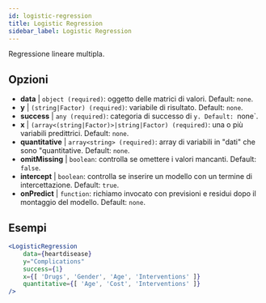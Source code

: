 ```yaml
---
id: logistic-regression
title: Logistic Regression
sidebar_label: Logistic Regression
---
```


Regressione lineare multipla.

## Opzioni

* __data__ | `object (required)`: oggetto delle matrici di valori. Default: `none`.
* __y__ | `(string|Factor) (required)`: variabile di risultato. Default: `none`.
* __success__ | `any (required)`: categoria di successo di `y. Default: `none`.
* __x__ | `(array<(string|Factor)>|string|Factor) (required)`: una o più variabili predittrici. Default: `none`.
* __quantitative__ | `array<string> (required)`: array di variabili in "dati" che sono "quantitative. Default: `none`.
* __omitMissing__ | `boolean`: controlla se omettere i valori mancanti. Default: `false`.
* __intercept__ | `boolean`: controlla se inserire un modello con un termine di intercettazione. Default: `true`.
* __onPredict__ | `function`: richiamo invocato con previsioni e residui dopo il montaggio del modello. Default: `none`.


## Esempi

```jsx live
<LogisticRegression 
    data={heartdisease} 
    y="Complications"
    success={1}
    x={[ 'Drugs', 'Gender', 'Age', 'Interventions' ]}
    quantitative={[ 'Age', 'Cost', 'Interventions' ]}
/>
```

